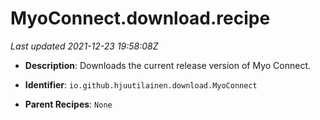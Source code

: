 # MyoConnect.download.recipe

_Last updated 2021-12-23 19:58:08Z_

- **Description**: Downloads the current release version of Myo Connect.

- **Identifier**: `io.github.hjuutilainen.download.MyoConnect`

- **Parent Recipes**: `None`